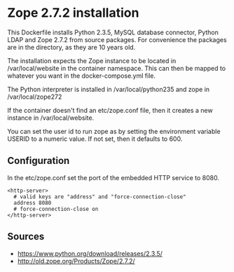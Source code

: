 Zope 2.7.2 installation
========================

This Dockerfile installs Python 2.3.5, MySQL database connector, Python LDAP
and Zope 2.7.2 from source packages. For convenience the packages are in
the directory, as they are 10 years old.

The installation expects the Zope instance to be located in /var/local/website
in the container namespace. This can then be mapped to whatever you want in the
docker-compose.yml file.

The Python interpreter is installed in /var/local/python235 and zope in /var/local/zope272

If the container doesn't find an etc/zope.conf file, then it creates a new instance
in /var/local/website.

You can set the user id to run zope as by setting the environment variable USERID to
a numeric value. If not set, then it defaults to 600.

Configuration
-------------
In the etc/zope.conf set the port of the embedded HTTP service to 8080.
```
<http-server>
  # valid keys are "address" and "force-connection-close"
  address 8080
  # force-connection-close on
</http-server>
```

Sources
-------
* https://www.python.org/download/releases/2.3.5/
* http://old.zope.org/Products/Zope/2.7.2/
